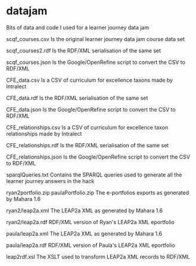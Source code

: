 datajam
=======

Bits of data and code I used for a learner journey data jam

scqf_courses.csv
Is the original learner journey data jam course data set

scqf_courses2.rdf
Is the RDF/XML serialisation of the same set

scqf_courses.json
Is the Google/OpenRefine script to convert the CSV to RDF/XML

CFE_data.csv
Is a CSV of curriculum for excellence taxons made by Intralect

CFE_data.rdf
Is the RDF/XML serialisation of the same set

CFE_data.json
Is the Google/OpenRefine script to convert the CSV to RDF/XML

CFE_relationships.csv
Is a CSV of curriculum for excellence taxon relationships made by Intralect

CFE_relationships.rdf
Is the RDF/XML serialisation of the same set

CFE_relationships.json
Is the Google/OpenRefine script to convert the CSV to RDF/XML

sparqlQueries.txt
Contains the SPARQL queries used to generate all the learner journey answers in the hack

ryan2portfolio.zip
paulaPortfolio.zip
The e-portfolios exports as generated by Mahara 1.6

ryan2/leap2a.xml
The LEAP2a XML as generated by Mahara 1.6

ryan2/leap2a.rdf
RDF/XML version of Ryan's LEAP2a XML eportfolio

paula/leap2a.xml
The LEAP2a XML as generated by Mahara 1.6

paula/leap2a.rdf
RDF/XML version of Paula's LEAP2a XML eportfolio

leap2rdf.xsl
The XSLT used to transform LEAP2a XML records to RDF/XML
